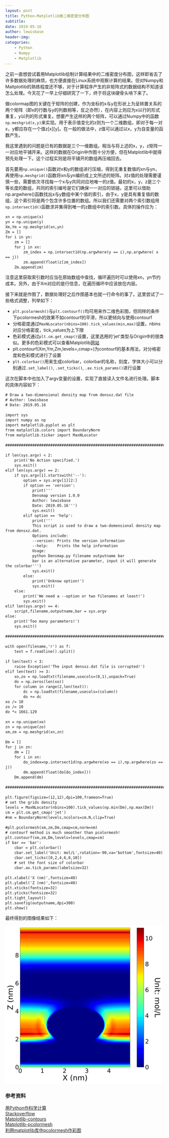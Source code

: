 ```yaml
---
layout: post
title: Python-Matplotlib做二维密度分布图
subtitle:
date: 2019-05-16
author: lewisbase
header-img:
categories: 
    - Python
    - Numpy
    - Matplotlib	
---
```

之前一直想尝试着用Matplotlib绘制计算结果中的二维密度分布图，这样即省去了许多数据处理的麻烦，也方便直接在Linux系统中观察计算的结果。但对Numpy和Maltplotlib的熟练程度还不够，对于计算程序产生的非矩阵式的数据结构不知道该怎么处理。今天花了一早上仔细研究了一下，终于将这块硬骨头啃下来了。

做colormap图的关键在于矩阵的创建，作为坐标的x与y在形状上为呈转置关系的两个矩阵（即x的行数与y的列数相等，反之亦然），在内容上则应为x以行的形式重复，y以列的形式重复。想要产生这样的两个矩阵，可以通过Numpy中的函数`np.meshgrid(x,y)`来实现。用于表示值变化的z则为一个二维数组，即对于每一对x，y都应存在一个值z[x][y]。在一般的做法中，z值可以通过以x，y为自变量的函数产生。

我这里遇到的问题是已有的数据是三个一维数组。相当与将上述的x，y，z矩阵一一对应地平铺开来。这样的数据在Origin中作图十分方便，但在Matplotlib中就得预先处理一下。这个过程实则是将平铺开的数组再压缩回去。

首先要用`np.unique()`函数对x和y的数组进行压缩，得到无重复数值的xn与yn，再使用`np.meshgrid()`函数将xn与yn编织成上文所述的矩阵。对z值的处理需要谨慎一些，需要依次寻找每一个x与y共同对应地唯一的z值。最初的x，y，z是三个等长度的数组，共同的索引编号是它们确保一一对应的锁链。这里可以借助np.argwhere()函数找出x与y数组中某个值的索引，由于x，y是具有重复值的数组，这个索引将是两个包含许多位置的数组。所以我们还需要对两个索引数组用`np.intersect1d()`函数求并集得到唯一的z数组中的索引数。具体的操作应为：

    xn = np.unique(x)
    yn = np.unique(y)
    Xm,Ym = np.meshgrid(xn,yn)
    Zm = []
    for i in yn:
        zm = []
        for j in xn:
            zm_index = np.intersect1d(np.argwhere(y == i),np.argwhere( x == j))
            zm.append(float(z[zm_index])
        Zm.append(zm)

注意这里获取索引数时应当在原始数组中查找，循环遍历时可以使用xn，yn节约成本。另外，由于Xm对应的是行信息，在遍历循环中应该放在内层。

接下来就是作图了，数据处理好之后作图基本也就一行命令的事了。这里尝试了一些格式调整，列举如下：

* `plt.pcolormesh()`与`plt.contourf()`均可用来作二维色彩图，但同样的条件下pcolormesh的效果不如contourf的平滑，所以更倾向与使用contourf
* 分格密度通过`MaxNLocator(nbins=100).tick_values(min,max)`设置，nbins对应分格密度，tick_values为上下限
* 色彩模式通过`plt.cm.get_cmap()`设置，这里选用的'jet'类型与Origin中的很类似。更多的色彩模式可以查看Matplotlib[网站](https://matplotlib.org/examples/color/colormaps_reference.html)
* plt.contourf(Xm,Ym,Zm,levels=,cmap=)为contourf的基本用法，对分格密度和色彩模式进行了设置
* `plt.colorbar()`用来生成colorbar，colorbar的名称，刻度，字体大小可以分别通过`.set_label()`, `.set_ticks()`, `.ax.tick_params()`进行设置

这次在脚本中也加入了argv变量的设置，实现了直接读入文件名进行处理。脚本的具体内容如下：


    # Draw a two-dimensional density map from densxz.dat file
    # Author: lewisbase
    # Date: 2019.05.16
    
    import sys
    import numpy as np 
    import matplotlib.pyplot as plt 
    from matplotlib.colors import BoundaryNorm
    from matplotlib.ticker import MaxNLocator
    
    ####################################################################################################
    
    if len(sys.argv) < 2:
        print('No Action specified.')
        sys.exit()
    elif len(sys.argv) == 2:
        if sys.argv[1].startswith('--'):
            option = sys.argv[1][2:]
            if option == 'version':
                print('''
                Densmap version 1.0.0
                Author: lewisbase
                Date: 2019.05.16''')
                sys.exit()
            elif option == 'help':
                print('''
                This script is used to draw a two-domensional density map from densxz.dat.
                Options include:
                --version: Prints the version information
                --help:    Prints the help information
                Usage:
                python Densmap.py filename outputname bar
                bar is an alternative parameter, input it will generate the colorbar''')
                sys.exit()
            else:
                print('Unknow option!')
                sys.exit()
        else:
            print('We need a --option or two filenames at least!')
            sys.exit()
    elif len(sys.argv) == 4:
        script,filename,outputname,bar = sys.argv
    else:
        print('Too many parameters!')
        sys.exit()
    
    ######################################################################################################
    
    with open(filename,'r') as f:
        text = f.readline().split()
    
    if len(text) < 3:
        raise Exception('The input densxz.dat file is corrupted!')
    elif len(text) >= 3:
        xo,zo = np.loadtxt(filename,usecols=(0,1),unpack=True)
        do = np.zeros(len(xo))
        for column in range(2,len(text)):
            dc = np.loadtxt(filename,usecols=(column))
            do += dc
    xo /= 10
    zo /= 10
    do *= 1661.129
    
    xn = np.unique(xo)
    zn = np.unique(zo)
    xm,zm = np.meshgrid(xn,zn)
    
    Dm = []
    for j in zn:
        dm = []
        for i in xn:
            do_index=np.intersect1d(np.argwhere(xo == i),np.argwhere(zo == j))
            dm.append(float(do[do_index]))
        Dm.append(dm)
    
    #######################################################################################################
    
    plt.figure(figsize=(12,12),dpi=100,frameon=True)
    # set the grids density
    levels = MaxNLocator(nbins=100).tick_values(np.min(Dm),np.max(Dm))
    cm = plt.cm.get_cmap('jet')
    #nm = BoundaryNorm(levels,ncolors=cm.N,clip=True)
    
    #plt.pcolormesh(xm,zm,Dm,cmap=cm,norm=nm)
    # contourf method is much smoother than pcolormesh!
    plt.contourf(xm,zm,Dm,levels=levels,cmap=cm)
    if bar == 'bar':
        cbar = plt.colorbar()
        cbar.set_label('Unit: mol/L',rotation=-90,va='bottom',fontsize=40)
        cbar.set_ticks([0,2,4,6,8,10])
        # set the font size of colorbar
        cbar.ax.tick_params(labelsize=32) 
    
    plt.xlabel('X (nm)',fontsize=40)
    plt.ylabel('Z (nm)',fontsize=40)
    plt.xticks(fontsize=32)
    plt.yticks(fontsize=32)
    plt.tight_layout()
    plt.savefig(outputname,dpi=300)
    plt.show()

最终得到的图像结果如下：

![Densmap](https://raw.githubusercontent.com/LewisBase/lewisbase.github.io/master/assets/_images/2019-05-16-1.png)


### 参考资料

[用Python作科学计算](http://bigsec.net/b52/scipydoc/index.html)  
[Stackoverflow](https://stackoverflow.com/questions/24791614/numpy-pcolormesh-typeerror-dimensions-of-c-are-incompatible-with-x-and-or-y)  
[Matplotlib-contours](https://matplotlib.org/gallery/images_contours_and_fields/contourf_demo.html#sphx-glr-gallery-images-contours-and-fields-contourf-demo-py)  
[Matplotlib-pcolormesh](https://matplotlib.org/api/_as_gen/matplotlib.axes.Axes.pcolormesh.html#matplotlib.axes.Axes.pcolormesh)  
[利用matplotlib库中pcolormesh作彩图](https://doraemonzzz.com/2018/07/15/%E5%88%A9%E7%94%A8matplotlib%E5%BA%93%E4%B8%ADpcolormesh%E4%BD%9C%E5%BD%A9%E5%9B%BE/)
